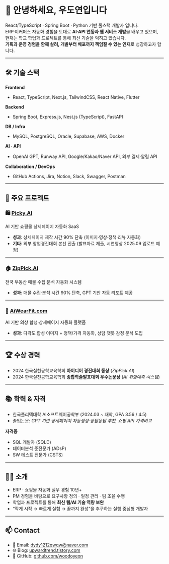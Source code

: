# 👋 안녕하세요, 우도연입니다  

React/TypeScript · Spring Boot · Python 기반 풀스택 개발자 입니다.  
ERP·이커머스 자동화 경험을 토대로 **AI·API 연동과 웹 서비스 개발**을 배우고 있으며,  
현재는 학교 학업과 프로젝트를 통해 최신 기술을 익히고 있습니다.  
**기획과 운영 경험을 함께 살려, 개발부터 배포까지 책임질 수 있는 인재**로 성장하고자 합니다.

---

## 🛠 기술 스택  

**Frontend**  
- React, TypeScript, Next.js, TailwindCSS, React Native, Flutter  

**Backend**  
- Spring Boot, Express.js, Nest.js (TypeScript), FastAPI  

**DB / Infra**  
- MySQL, PostgreSQL, Oracle, Supabase, AWS, Docker  

**AI · API**  
- OpenAI GPT, Runway API, Google/Kakao/Naver API, 외부 결제·알림 API  

**Collaboration / DevOps**  
- GitHub Actions, Jira, Notion, Slack, Swagger, Postman  

---

## 📑 주요 프로젝트  

### 🛍 [Picky.AI](https://github.com/woodoyeon/Picky.AI)  
AI 기반 쇼핑몰 상세페이지 자동화 SaaS  
- **성과**: 상세페이지 제작 시간 90% 단축 (이미지·영상·정책·리뷰 자동화)  
- **기타**: 외부 창업경진대회 본선 진출 (발표자료 제출, 시연영상 2025.09 업로드 예정)

---

### 🏠 [ZipPick.AI](https://github.com/woodoyeon/ZipPick_ver2)  
전국 부동산 매물 수집·분석 자동화 시스템  
- **성과**: 매물 수집·분석 시간 90% 단축, GPT 기반 자동 리포트 제공  

---

### 👕 [AiWearFit.com](https://github.com/woodoyeon/AiwearFit.com)  
AI 기반 의상 합성·상세페이지 자동화 플랫폼  
- **성과**: 다각도 합성 이미지 + 정책/가격 자동화, 상담 챗봇 감정 분석 도입  

---

## 🏆 수상 경력  

- 2024 한국실천공학교육학회 **아이디어 경진대회 동상** (*ZipPick.AI*)  
- 2024 한국실천공학교육학회 **종합학술발표대회 우수논문상** (*AI 위험예측 시스템*)  

---

## 📚 학력 & 자격  

- 한국폴리텍대학 AI소프트웨어공학부 (2024.03 ~ 재학, GPA 3.56 / 4.5)  
- 졸업논문: *GPT 기반 상세페이지 자동생성·상담응답 추천, 쇼핑 API 가격비교*  

**자격증**  
- SQL 개발자 (SQLD)  
- 데이터분석 준전문가 (ADsP)  
- SW 테스트 전문가 (CSTS)  

---

## 🙋‍♂️ 소개  

- ERP · 쇼핑몰 자동화 실무 경험 10년+  
- PM 경험을 바탕으로 요구사항 정의 · 일정 관리 · 팀 조율 수행  
- 학업과 프로젝트를 통해 **최신 웹/AI 기술 역량 보완**  
- “작게 시작 → 빠르게 실험 → 끝까지 완성”을 추구하는 실행 중심형 개발자  

---

## 📫 Contact  

- 📧 Email: dydy1212qwqw@naver.com  
- 🌐 Blog: [upwardtrend.tistory.com](https://upwardtrend.tistory.com/)  
- 💼 GitHub: [github.com/woodoyeon](https://github.com/woodoyeon)  
